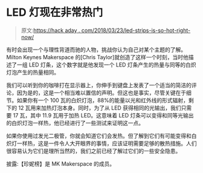 # LED 灯现在非常热门

> 原文:[https://hack aday . com/2018/03/23/led-strips-is-so-hot-right-now/](https://hackaday.com/2018/03/23/led-strips-are-so-hot-right-now/)

有时会出现一个与理性背道而驰的人物，挑战你认为自己对某个主题的了解。Milton Keynes Makerspace 的[Chris Taylor]就创造了这样一个时刻，当时他描述了一组 LED 灯条，这个数字就是他发现一个 LED 灯条产生的热量与同等的白炽灯泡产生的热量相同。

我们可以听到你的咖啡打在显示器上，你伸手到键盘上发表了一个适当的简洁的评论，因为是的，这是一个相当难以置信的声明。但这也是事实，尽管关键在于细节。如果你有一个 100 瓦的白炽灯泡，88%的能量以光和红外线的形式辐射，剩下的 12 瓦用来加热灯泡本身。同时，为了从 LED 获得相同的光输出，我们只需要 17 瓦，其中 11.9 瓦用于加热 LED。这意味着 LED 灯条可以变得和同等光输出的白炽灯泡一样热，他已经进行了一些测试来证明这一点。

如果你使用过发光二极管，你就会知道它们会发热。但了解到它们有可能变得和白炽灯一样热，这是一件令人大开眼界的事情，应该证明需要足够的散热措施。人们很容易认为它们是理所当然的，我们之前已经了解过它们的一些安全隐患。

披露:【珍妮榜】是 MK Makerspace 的成员。